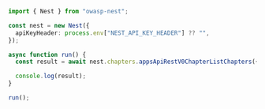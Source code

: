 <!-- Start SDK Example Usage [usage] -->
```typescript
import { Nest } from "owasp-nest";

const nest = new Nest({
  apiKeyHeader: process.env["NEST_API_KEY_HEADER"] ?? "",
});

async function run() {
  const result = await nest.chapters.appsApiRestV0ChapterListChapters({});

  console.log(result);
}

run();

```
<!-- End SDK Example Usage [usage] -->